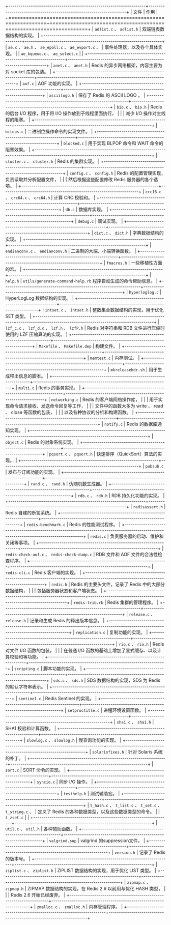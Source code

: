 +-------------------------------------------------------------------+-------------------------------------------------------------------+
| 文件                                                              | 作用                                                              |
+===================================================================+===================================================================+
| ``adlist.c`` 、 ``adlist.h``                                      | 双端链表数据结构的实现。                                          |
+-------------------------------------------------------------------+-------------------------------------------------------------------+
| ``ae.c`` 、 ``ae.h`` 、 ``ae_epoll.c`` 、 ``ae_evport.c`` 、      | 事件处理器，以及各个具体实现。                                    |
| ``ae_kqueue.c`` 、 ``ae_select.c``                                |                                                                   |
+-------------------------------------------------------------------+-------------------------------------------------------------------+
| ``anet.c`` 、 ``anet.h``                                          | Redis 的异步网络框架，内容主要为对 socket 库的包装。              |
+-------------------------------------------------------------------+-------------------------------------------------------------------+
| ``aof.c``                                                         | AOF 功能的实现。                                                  |
+-------------------------------------------------------------------+-------------------------------------------------------------------+
| ``asciilogo.h``                                                   | 保存了 Redis 的 ASCII LOGO 。                                     |
+-------------------------------------------------------------------+-------------------------------------------------------------------+
| ``bio.c`` 、 ``bio.h``                                            | Redis 的后台 I/O 程序，用于将 I/O 操作放到子线程里面执行，        |
|                                                                   | 减少 I/O 操作对主线程的阻塞。                                     |
+-------------------------------------------------------------------+-------------------------------------------------------------------+
| ``bitops.c``                                                      | 二进制位操作命令的实现文件。                                      |
+-------------------------------------------------------------------+-------------------------------------------------------------------+
| ``blocked.c``                                                     | 用于实现 BLPOP 命令和 WAIT 命令的阻塞效果。                       |
+-------------------------------------------------------------------+-------------------------------------------------------------------+
| ``cluster.c`` 、 ``cluster.h``                                    | Redis 的集群实现。                                                |
+-------------------------------------------------------------------+-------------------------------------------------------------------+
| ``config.c`` 、 ``config.h``                                      | Redis 的配置管理实现，负责读取并分析配置文件，                    |
|                                                                   | 然后根据这些配置修改 Redis 服务器的各个选项。                     |
+-------------------------------------------------------------------+-------------------------------------------------------------------+
| ``crc16.c`` 、 ``crc64.c`` 、 ``crc64.h``                         | 计算 CRC 校验和。                                                 |
+-------------------------------------------------------------------+-------------------------------------------------------------------+
| ``db.c``                                                          | 数据库实现。                                                      |
+-------------------------------------------------------------------+-------------------------------------------------------------------+
| ``debug.c``                                                       | 调试实现。                                                        |
+-------------------------------------------------------------------+-------------------------------------------------------------------+
| ``dict.c`` 、 ``dict.h``                                          | 字典数据结构的实现。                                              |
+-------------------------------------------------------------------+-------------------------------------------------------------------+
| ``endianconv.c`` 、 ``endianconv.h``                              | 二进制的大端、小端转换函数。                                      |
+-------------------------------------------------------------------+-------------------------------------------------------------------+
| ``fmacros.h``                                                     | 一些移植性方面的宏。                                              |
+-------------------------------------------------------------------+-------------------------------------------------------------------+
| ``help.h``                                                        | ``utils/generate-command-help.rb`` 程序自动生成的命令帮助信息。   |
+-------------------------------------------------------------------+-------------------------------------------------------------------+
| ``hyperloglog.c``                                                 | HyperLogLog 数据结构的实现。                                      |
+-------------------------------------------------------------------+-------------------------------------------------------------------+
| ``intset.c`` 、 ``intset.h``                                      | 整数集合数据结构的实现，用于优化 SET 类型。                       |
+-------------------------------------------------------------------+-------------------------------------------------------------------+
| ``lzf_c.c`` 、 ``lzf_d.c`` 、 ``lzf.h`` 、 ``lzfP.h``             | Redis 对字符串和 RDB 文件进行压缩时使用的 LZF 压缩算法的实现。    |
+-------------------------------------------------------------------+-------------------------------------------------------------------+
| ``Makefile`` 、 ``Makefile.dep``                                  | 构建文件。                                                        |
+-------------------------------------------------------------------+-------------------------------------------------------------------+
| ``memtest.c``                                                     | 内存测试。                                                        |
+-------------------------------------------------------------------+-------------------------------------------------------------------+
| ``mkreleasehdr.sh``                                               | 用于生成释出信息的脚本。                                          |
+-------------------------------------------------------------------+-------------------------------------------------------------------+
| ``multi.c``                                                       | Redis 的事务实现。                                                |
+-------------------------------------------------------------------+-------------------------------------------------------------------+
| ``networking.c``                                                  | Redis 的客户端网络操作库，                                        |
|                                                                   | 用于实现命令请求接收、发送命令回复等工作，                        |
|                                                                   | 文件中的函数大多为 write 、 read 、 close 等函数的包装，          |
|                                                                   | 以及各种协议的分析和构建函数。                                    |
+-------------------------------------------------------------------+-------------------------------------------------------------------+
| ``notify.c``                                                      | Redis 的数据库通知实现。                                          |
+-------------------------------------------------------------------+-------------------------------------------------------------------+
| ``object.c``                                                      | Redis 的对象系统实现。                                            |
+-------------------------------------------------------------------+-------------------------------------------------------------------+
| ``pqsort.c`` 、 ``pqsort.h``                                      | 快速排序（QuickSort）算法的实现。                                 |
+-------------------------------------------------------------------+-------------------------------------------------------------------+
| ``pubsub.c``                                                      | 发布与订阅功能的实现。                                            |
+-------------------------------------------------------------------+-------------------------------------------------------------------+
| ``rand.c`` 、 ``rand.h``                                          | 伪随机数生成器。                                                  |
+-------------------------------------------------------------------+-------------------------------------------------------------------+
| ``rdb.c`` 、 ``rdb.h``                                            | RDB 持久化功能的实现。                                            |
+-------------------------------------------------------------------+-------------------------------------------------------------------+
| ``redisassert.h``                                                 | Redis 自建的断言系统。                                            |
+-------------------------------------------------------------------+-------------------------------------------------------------------+
| ``redis-benchmark.c``                                             | Redis 的性能测试程序。                                            |
+-------------------------------------------------------------------+-------------------------------------------------------------------+
| ``redis.c``                                                       | 负责服务器的启动、维护和关闭等事项。                              |
+-------------------------------------------------------------------+-------------------------------------------------------------------+
| ``redis-check-aof.c`` 、 ``redis-check-dump.c``                   | RDB 文件和 AOF 文件的合法性检查程序。                             |
+-------------------------------------------------------------------+-------------------------------------------------------------------+
| ``redis-cli.c``                                                   | Redis 客户端的实现。                                              |
+-------------------------------------------------------------------+-------------------------------------------------------------------+
| ``redis.h``                                                       | Redis 的主要头文件，记录了 Redis 中的大部分数据结构，             |
|                                                                   | 包括服务器状态和客户端状态。                                      |
+-------------------------------------------------------------------+-------------------------------------------------------------------+
| ``redis-trib.rb``                                                 | Redis 集群的管理程序。                                            |
+-------------------------------------------------------------------+-------------------------------------------------------------------+
| ``release.c`` 、 ``release.h``                                    | 记录和生成 Redis 的释出版本信息。                                 |
+-------------------------------------------------------------------+-------------------------------------------------------------------+
| ``replication.c``                                                 | 复制功能的实现。                                                  |
+-------------------------------------------------------------------+-------------------------------------------------------------------+
| ``rio.c`` 、 ``rio.h``                                            | Redis 对文件 I/O 函数的包装，                                     |
|                                                                   | 在普通 I/O 函数的基础上增加了显式缓存、以及计算校验和等功能。     |
+-------------------------------------------------------------------+-------------------------------------------------------------------+
| ``scripting.c``                                                   | 脚本功能的实现。                                                  |
+-------------------------------------------------------------------+-------------------------------------------------------------------+
| ``sds.c`` 、 ``sds.h``                                            | SDS 数据结构的实现，SDS 为 Redis 的默认字符串表示。               |
+-------------------------------------------------------------------+-------------------------------------------------------------------+
| ``sentinel.c``                                                    | Redis Sentinel 的实现。                                           |
+-------------------------------------------------------------------+-------------------------------------------------------------------+
| ``setproctitle.c``                                                | 进程环境设置函数。                                                |
+-------------------------------------------------------------------+-------------------------------------------------------------------+
| ``sha1.c`` 、 ``sha1.h``                                          | SHA1 校验和计算函数。                                             |
+-------------------------------------------------------------------+-------------------------------------------------------------------+
| ``slowlog.c`` 、 ``slowlog.h``                                    | 慢查询功能的实现。                                                |
+-------------------------------------------------------------------+-------------------------------------------------------------------+
| ``solarisfixes.h``                                                | 针对 Solaris 系统的补丁。                                         |
+-------------------------------------------------------------------+-------------------------------------------------------------------+
| ``sort.c``                                                        | SORT 命令的实现。                                                 |
+-------------------------------------------------------------------+-------------------------------------------------------------------+
| ``syncio.c``                                                      | 同步 I/O 操作。                                                   |
+-------------------------------------------------------------------+-------------------------------------------------------------------+
| ``testhelp.h``                                                    | 测试辅助宏。                                                      |
+-------------------------------------------------------------------+-------------------------------------------------------------------+
| ``t_hash.c`` 、 ``t_list.c`` 、 ``t_set.c`` 、 ``t_string.c`` 、  | 定义了 Redis 的各种数据类型，以及这些数据类型的命令。             |
| ``t_zset.c``                                                      |                                                                   |
+-------------------------------------------------------------------+-------------------------------------------------------------------+
| ``util.c`` 、 ``util.h``                                          | 各种辅助函数。                                                    |
+-------------------------------------------------------------------+-------------------------------------------------------------------+
| ``valgrind.sup``                                                  | valgrind 的suppression文件。                                      |
+-------------------------------------------------------------------+-------------------------------------------------------------------+
| ``version.h``                                                     | 记录了 Redis 的版本号。                                           |
+-------------------------------------------------------------------+-------------------------------------------------------------------+
| ``ziplist.c`` 、 ``ziplist.h``                                    | ZIPLIST 数据结构的实现，用于优化 LIST 类型。                      |
+-------------------------------------------------------------------+-------------------------------------------------------------------+
| ``zipmap.c`` 、 ``zipmap.h``                                      | ZIPMAP 数据结构的实现，在 Redis 2.6 以前用与优化 HASH 类型，      |
|                                                                   | Redis 2.6 开始已经废弃。                                          |
+-------------------------------------------------------------------+-------------------------------------------------------------------+
| ``zmalloc.c`` 、 ``zmalloc.h``                                    | 内存管理程序。                                                    |
+-------------------------------------------------------------------+-------------------------------------------------------------------+

